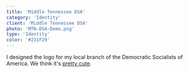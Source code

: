 ```yaml
---
title: 'Middle Tennessee DSA'
category: 'Identity'
client: 'Middle Tennessee DSA'
photo: 'MTN-DSA-Demo.png'
type: 'Identity'
color: '#231F20'
---
```


I designed the logo for my local branch of the Democratic Socialists of America. We think it's [pretty cute](https://twitter.com/MidTNDSA/status/1281017755576102912).
